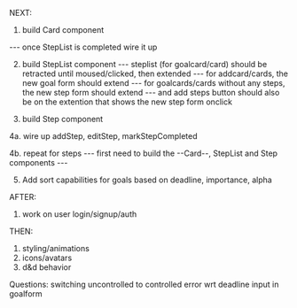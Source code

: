 NEXT:

1. build Card component

	
  --- once StepList is completed wire it up
  
2. build StepList component
  --- steplist (for goalcard/card) should be retracted until moused/clicked, then extended
  --- for addcard/cards, the new goal form should extend
  --- for goalcards/cards without any steps, the new step form should extend
  --- and add steps button should also be on the extention that shows the new step form onclick

3. build Step component

4a. wire up addStep, editStep, markStepCompleted

4b. repeat for steps
	--- first need to build the --Card--, StepList and Step components
	--- 

5. Add sort capabilities for goals based on deadline, importance, alpha

AFTER:

1. work on user login/signup/auth

THEN:

1. styling/animations
2. icons/avatars
3. d&d behavior



Questions:
switching uncontrolled to controlled error wrt deadline input in goalform